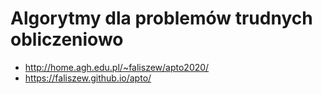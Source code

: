 # Algorytmy dla problemów trudnych obliczeniowo
* http://home.agh.edu.pl/~faliszew/apto2020/
* https://faliszew.github.io/apto/
